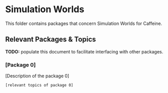 # Simulation Worlds #

This folder contains packages that concern Simulation Worlds for Caffeine.

## Relevant Packages & Topics ##

**TODO:** populate this document to facilitate interfacing with other packages.

### [Package 0] ###
[Description of the package 0]
```
[relevant topics of package 0]
```
